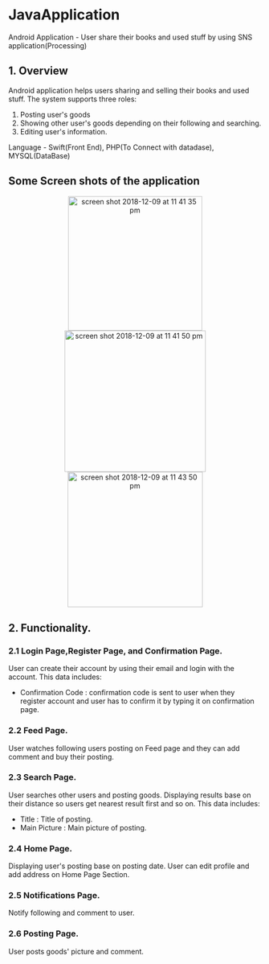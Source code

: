 # JavaApplication
Android Application - User share their books and used stuff by using SNS application(Processing)

## 1. Overview

Android application helps users sharing and selling their books and used stuff. The system supports three roles:
1. Posting user's goods
2. Showing other user's goods depending on their following and searching.
3. Editing user's information.

Language - Swift(Front End), PHP(To Connect with datadase), MYSQL(DataBase)
## Some Screen shots of the application
<div align = "center">
<img width="267" alt="screen shot 2018-12-09 at 11 41 35 pm" src="https://user-images.githubusercontent.com/20048273/49711596-40b2c700-fc0e-11e8-9974-55d80fda89f5.png">
<img width="281" alt="screen shot 2018-12-09 at 11 41 50 pm" src="https://user-images.githubusercontent.com/20048273/49711611-51fbd380-fc0e-11e8-8ed2-4dc8fd094926.png">
<img width="269" alt="screen shot 2018-12-09 at 11 43 50 pm" src="https://user-images.githubusercontent.com/20048273/49711621-6344e000-fc0e-11e8-83d2-8c1ff9cb5791.png">
  </div>


## 2. Functionality.


### 2.1 Login Page,Register Page, and Confirmation Page.
User can create their account by using their email and login with the account. This data includes:

- Confirmation Code : confirmation code is sent to user when they register account and user has to confirm it by typing it on confirmation page.

### 2.2 Feed Page.
User watches following users posting on Feed page and they can add comment and buy their posting.

### 2.3 Search Page.
User searches other users and posting goods. Displaying results base on their distance so users get nearest result first and so on. This data includes:

- Title : Title of posting.
- Main Picture : Main picture of posting.

### 2.4 Home Page.
Displaying user's posting base on posting date. User can edit profile and add address on Home Page Section.

### 2.5 Notifications Page.
Notify following and comment to user.

### 2.6 Posting Page.
User posts goods' picture and comment.
